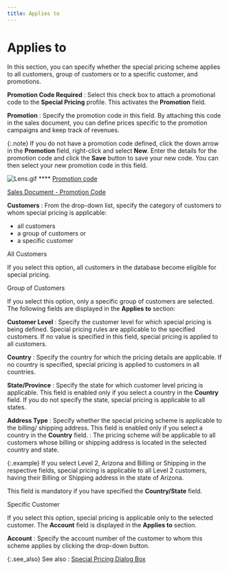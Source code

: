 ```yaml
---
title: Applies to
---
```


# Applies to


In this section, you can specify whether the special pricing scheme  applies to all customers, group of customers or to a specific customer,  and promotions.


**Promotion Code Required**
: Select this check box to attach a promotional code  to the **Special Pricing** profile.  This activates the **Promotion** field.


**Promotion**
: Specify the promotion code in this field. By attaching  this code in the sales document, you can define prices specific to the  promotion campaigns and keep track of revenues.


{:.note}
If you do not have a promotion code defined,  click the down arrow in the **Promotion**  field, right-click and select **New**.  Enter the details for the promotion code and click the **Save**  button to save your new code. You can then select your new promotion code  in this field.


![Lens.gif]({{site.mi_baseurl}}/img/lens.gif) **** [Promotion  code]({{site.mi_baseurl}}/item-profile-details/item-pricing/promotions/set_up_promotion.html)


[Sales  Document - Promotion Code]({{site.sp_chm}}/sales-docs/docs-profile/contents/tab-details/details/pmnt/promotion_code_pyt_infon_sales.html)


**Customers**
: From the drop-down list, specify the category of  customers to whom special pricing is applicable:

- all customers
- a group of  customers or
- a specific  customer



All Customers


If you select this option, all customers in the database become eligible  for special pricing.


Group of Customers


If you select this option, only a specific group of customers are selected.  The following fields are displayed in the **Applies 
 to** section:


**Customer Level**
: Specify the customer level for which special pricing  is being defined. Special pricing rules are applicable to the specified  customers. If no value is specified in this field, special pricing is  applied to all customers.


**Country**
: Specify the country for which the pricing details  are applicable. If no country is specified, special pricing is applied  to customers in all countries.


**State/Province**
: Specify the state for which customer level pricing  is applicable. This field is enabled only if you select a country in the  **Country** field. If you do not specify  the state, special pricing is applicable to all states.


**Address Type**
: Specify whether the special pricing scheme is applicable  to the billing/ shipping address. This field is enabled only if you select  a country in the **Country** field.
: The pricing scheme will be applicable to all customers  whose billing or shipping address is located in the selected country and  state.


{:.example}
If you select Level 2, Arizona and Billing  or Shipping in the respective fields, special pricing is applicable to  all Level 2 customers, having their Billing or Shipping address in the  state of Arizona.


This field is mandatory if you have specified the **Country/State**  field.


Specific Customer


If you select this option, special pricing is applicable only to the  selected customer. The **Account**  field is displayed in the **Applies to**  section.


**Account**
: Specify the account number of the customer to whom  this scheme applies by clicking the drop-down button.


{:.see_also}
See also
: [Special  Pricing Dialog Box]({{site.mi_baseurl}}/item-profile-details/item-pricing/discounts-and-special-pricing/special-pricing/the_special_pricing_dialog_box.html)
